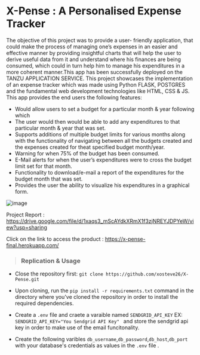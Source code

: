 # X-Pense : A Personalised Expense Tracker #





The objective of this project was to provide a user- friendly application, that could make the process of managing one’s expenses in an easier and effective manner by providing insightful charts that will help the user to derive useful data from it and understand where his finances are being consumed, which could in turn help him to manage his expenditures in a more coherent manner.This app has been successfully deployed on the TANZU APPLICATION SERVICE.
This project showcases the implementation of an expense tracker which was made using Python FLASK, POSTGRES and the fundamental web development technologies like HTML, CSS & JS.
This app provides the end users the following features:



- Would allow users to set a budget for a particular month & year following which 
- The user would then would be able to add any expenditures to that particular month & year that was set.
- Supports additions of multiple budget limits for various months along with the functionality of navigating between all the budgets created and the expenses created for theat specified budget month/year.
- Warning for when 75% of the budget has been consumed.
- E-Mail alerts for when the user’s expenditures were to cross the budget limit set for that month.
- Functionality to download/e-mail a report of the expenditures for the budget month that was set.
- Provides the user the ability to visualize his expenditures in a graphical form.

![image](https://user-images.githubusercontent.com/73709251/117812845-efe0a600-b27f-11eb-919f-a041cd519a90.png)

Project Report : <https://drive.google.com/file/d/1xaqs3_mScAYdkXRmX1f3zjNREYJDPYeW/view?usp=sharing>

Click on the link to access the product : <https://x-pense-final.herokuapp.com/>


> ### Replication & Usage

- Close the repository first:
```git clone https://github.com/xosteve26/X-Pense.git ```

- Upon cloning, run the `pip install -r requirements.txt` command in the directory where you've cloned the repository in order to install the required dependencies.

- Create a `.env` file and craete a varaible named `SENDGRID_API_KEY` EX: ```SENDGRID_API_KEY="You Sendgrid API Key" ``` and store the sendgrid api key in order to make use of the email funcitonality.

- Create the following varibles `db_username`,`db_password`,`db_host`,`db_port` with your database's credentials as values in the `.env` file .

